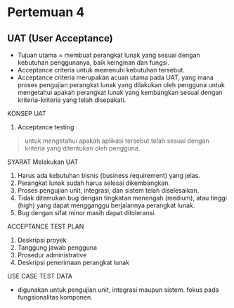 # Pertemuan 4

## UAT (User Acceptance)

- Tujuan utama = membuat perangkat lunak yang sesuai dengan kebutuhan penggunanya, baik keinginan dan fungsi.
- Acceptance criteria untuk memenuhi kebutuhan tersebut.
- Acceptance criteria merupakan acuan utama pada UAT, yang mana proses pengujian perangkat lunak yang dilakukan oleh pengguna untuk mengetahui apakah  perangkat lunak yang 
  kembangkan sesuai dengan kriteria-kriteria yang telah disepakati.
  
KONSEP UAT

1. Acceptance testing
  > untuk mengetahui apakah aplikasi tersebut telah sesuai dengan kriteria yang ditentukan oleh pengguna.

SYARAT Melakukan UAT

1. Harus ada kebutuhan bisnis (business requirement) yang jelas. 
2. Perangkat lunak sudah harus selesai dikembangkan. 
3. Proses pengujian unit, integrasi, dan sistem telah diselesaikan. 
4. Tidak ditemukan bug dengan tingkatan menengah (medium), atau tinggi (high) yang dapat mengganggu berjalannya perangkat lunak. 
5. Bug dengan sifat minor masih dapat ditoleransi. 

ACCEPTANCE TEST PLAN

1. Deskripsi proyek
2. Tanggung jawab pengguna
3. Prosedur administrative
4. Deskripsi penerimaan perangkat lunak

USE CASE TEST DATA

- digunakan untuk pengujian unit, integrasi maupun sistem. fokus pada fungsionalitas komponen.
